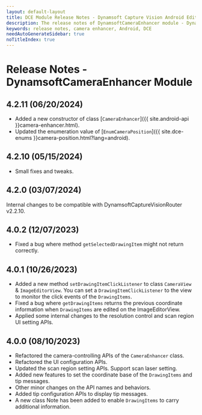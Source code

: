 ```yaml
---
layout: default-layout
title: DCE Module Release Notes - Dynamsoft Capture Vision Android Edition
description: The release notes of DynamsoftCameraEnhancer module - Dynamsoft Capture Vision Android Edition.
keywords: release notes, camera enhancer, Android, DCE
needAutoGenerateSidebar: true
noTitleIndex: true
---
```


# Release Notes - DynamsoftCameraEnhancer Module

## 4.2.11 (06/20/2024)

- Added a new constructor of class [`CameraEnhancer`]({{ site.android-api }}camera-enhancer.html).
- Updated the enumeration value of [`EnumCameraPosition`]({{ site.dce-enums }}camera-position.html?lang=android).

## 4.2.10 (05/15/2024)

- Small fixes and tweaks.

## 4.2.0 (03/07/2024)

Internal changes to be compatible with DynamsoftCaptureVisionRouter v2.2.10.

## 4.0.2 (12/07/2023)

- Fixed a bug where method `getSelectedDrawingItem` might not return correctly.

## 4.0.1 (10/26/2023)

- Added a new method `setDrawingItemClickListener` to class `CameraView` & `ImageEditorView`. You can set a `DrawingItemClickListener` to the view to monitor the click events of the `DrawingItems`.
- Fixed a bug where `getDrawingItems` returns the previous coordinate information when `DrawingItems` are edited on the ImageEditorView.
- Applied some internal changes to the resolution control and scan region UI setting APIs.

## 4.0.0 (08/10/2023)

- Refactored the camera-controlling APIs of the `CameraEnhancer` class.
- Refactored the UI configuration APIs.
- Updated the scan region setting APIs. Support scan laser setting.
- Added new features to set the coordinate base of the `DrawingItems` and tip messages.
- Other minor changes on the API names and behaviors.
- Added tip configuration APIs to display tip messages.
- A new class Note has been added to enable `DrawingItems` to carry additional information.
